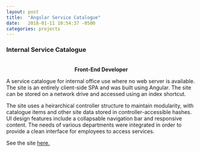 ```yaml
---
layout: post
title:  "Angular Service Catalogue"
date:   2018-01-11 10:54:37 -0500
categories: projects
---
```

<div class="text-section">
<h3>Internal Service Catalogue</h3> <br>
<b><div style="text-align:center">Front-End Developer</div></b>

<p>A service catalogue for internal office use where no web server is available. The site is an entirely client-side SPA and was built using Angular. The site can be stored on a network drive and accessed using an index shortcut.</p>

<p>The site uses a heirarchical controller structure to maintain modularity, with catalogue items and other site data stored in controller-accessible hashes. UI design features include a collapsable navigation bar and responsive content. The needs of various departments were integrated in order to provide a clean interface for employees to access services. </p>

<p>See the site <a href="https://isabellekosteniuk.ca/service-catalogue">here.</a> </p>
</div>